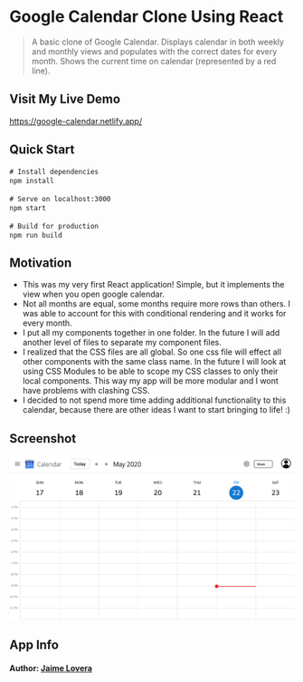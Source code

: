# Google Calendar Clone Using React

> A basic clone of Google Calendar. Displays calendar in both weekly and monthly views and populates with the correct dates for every month. Shows the current time on calendar (represented by a red line).

## Visit My Live Demo

https://google-calendar.netlify.app/

## Quick Start

```
# Install dependencies
npm install

# Serve on localhost:3000
npm start

# Build for production
npm run build
```

## Motivation

- This was my very first React application! Simple, but it implements the view when you open google calendar.
- Not all months are equal, some months require more rows than others. I was able to account for this with conditional rendering and it works for every month.
- I put all my components together in one folder. In the future I will add another level of files to separate my component files.
- I realized that the CSS files are all global. So one css file will effect all other components with the same class name. In the future I will look at using CSS Modules to be able to scope my CSS classes to only their local components. This way my app will be more modular and I wont have problems with clashing CSS.
- I decided to not spend more time adding additional functionality to this calendar, because there are other ideas I want to start bringing to life! :)

## Screenshot

![Homepage](./readme_screenshots/homepage.png)

## App Info

#### Author: [Jaime Lovera](https://www.jaimelovera.com/)
